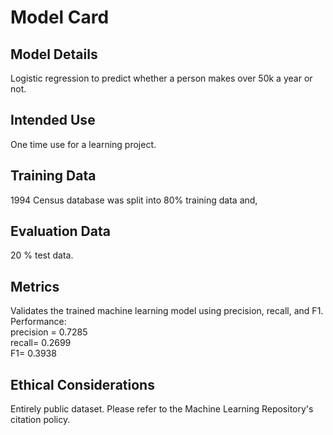 # Model Card


## Model Details

Logistic regression to predict whether a person makes over 50k a year or not.

## Intended Use

One time use for a learning project.

## Training Data

1994 Census database was split into 80% training data and,

## Evaluation Data

20 % test data.

## Metrics

Validates the trained machine learning model using precision, recall, and F1.
Performance: \
precision = 0.7285\
recall= 0.2699\
F1= 0.3938

## Ethical Considerations

Entirely public dataset.
Please refer to the Machine Learning Repository's citation policy.


